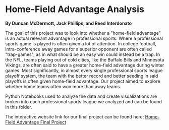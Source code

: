 # Home-Field Advantage Analysis


**By Duncan McDermott, Jack Phillips, and Reed Interdonato**

The goal of this project was to look into whether a "home-field advantage" is an actual relevant advantage in professional sports. Where a professional sports game is played is often given a lot of attention. In college football, intra-conference away games for a superior opponent are often called "trap-games", as in what should be an easy win could instead be a trap. In the NFL, teams playing out of cold cities, like the Buffalo Bills and Minnesota Vikings, are often said to have a greater home-field advantage during winter games. Most significantly, in almost every single professional sports league playoff system, the team with the better record and better seeding in said playoffs is often given home-field advantage. Our project aimed to explore whether home teams often won more than away teams.

Python Notebooks used to analyze the data and create visualizations are broken into each professional sports league we analyzed and can be found in this folder.

The interactive website link for our final project can be found here: [Home-Field Advantage Final Project](https://jackwardphillips.github.io/School/Data%20Visualization/Final%20Project/final.html)
